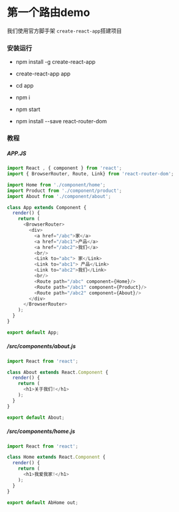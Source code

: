 # 第一个路由demo

我们使用官方脚手架 `create-react-app`搭建项目

### 安装运行

* npm install -g create-react-app

* create-react-app app

* cd app

* npm i

* npm start

* npm install --save react-router-dom

### 教程

##### APP.JS

```js
import React , { component } from 'react';
import { BrowserRouter, Route, Link} from 'react-router-dom';

import Home from './component/home';
import Product from './component/product';
import About from './component/about';

class App extends Component {
  render() {
    return (
      <BrowserRouter>
        <div>
          <a href="/abc">家</a>
          <a href="/abc1">产品</a>
          <a href="/abc2">我们</a>
          <br/>
          <Link to="abc"> 家</Link>
          <Link to="abc1"> 产品</Link>
          <Link to="abc2">我们</Link>
          <br/>
          <Route path="/abc" component={Home}/>
          <Route path="/abc1" component={Product}/>
          <Route path="/abc2" component={About}/>
        </div>
      </BrowserRouter>
    );
  }
}

export default App;
```

##### /src/components/about.js

```js
import React from 'react';

class About extends React.Component {
  render() {
    return (
      <h1>关于我们!</h1>
    );
  }
}

export default About;
```

##### /src/components/home.js

```js
import React from 'react';

class Home extends React.Component {
  render() {
    return (
      <h1>我爱我家!</h1>
    );
  }
}

export default AbHome out;
```


